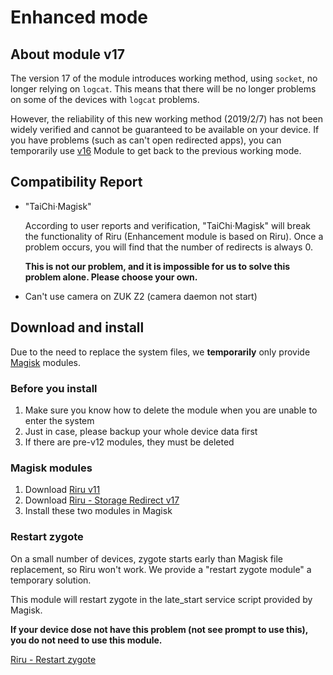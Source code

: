 # Enhanced mode

## About module v17 

The version 17 of the module introduces working method, using `socket`, no longer relying on `logcat`. This means that there will be no longer problems on some of the devices with `logcat` problems.

However, the reliability of this new working method (2019/2/7) has not been widely verified and cannot be guaranteed to be available on your device. If you have problems (such as can't open redirected apps), you can temporarily use [v16](https://github.com/RikkaApps/StorageRedirect-assets/releases/download/assets/magisk-riru-storage-redirect-arm-arm64-v16.zip) Module to get back to the previous working mode.

## Compatibility Report

* "TaiChi·Magisk"

  According to user reports and verification, "TaiChi·Magisk" will break the functionality of Riru (Enhancement module is based on Riru). Once a problem occurs, you will find that the number of redirects is always 0.

  **This is not our problem, and it is impossible for us to solve this problem alone. Please choose your own.**

* Can't use camera on ZUK Z2 (camera daemon not start)

## Download and install

Due to the need to replace the system files, we **temporarily** only provide [Magisk](https://forum.xda-developers.com/apps/magisk/official-magisk-v7-universal-systemless-t3473445) modules.

### Before you install

1. Make sure you know how to delete the module when you are unable to enter the system
2. Just in case, please backup your whole device data first
3. If there are pre-v12 modules, they must be deleted

### Magisk modules

1. Download [Riru v11](https://github.com/RikkaApps/Riru/releases/download/v11/magisk-riru-core-v11.zip)
2. Download [Riru - Storage Redirect v17](https://github.com/RikkaApps/StorageRedirect-assets/releases/download/assets/magisk-riru-storage-redirect-v17.zip)
3. Install these two modules in Magisk

### Restart zygote

On a small number of devices, zygote starts early than Magisk file replacement, so Riru won't work. We provide a "restart zygote module" a temporary solution.

This module will restart zygote in the late_start service script provided by Magisk.

**If your device dose not have this problem (not see prompt to use this), you do not need to use this module.**

[Riru - Restart zygote](https://github.com/RikkaApps/StorageRedirect-assets/releases/download/assets/magisk-riru-restart-zygote.zip)